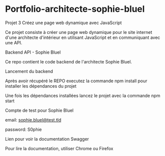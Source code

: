 # Portfolio-architecte-sophie-bluel

Projet 3
Créez une page web dynamique avec JavaScript

Ce projet consiste à créer une page web dynamique pour le site internet d'une architecte d'intérieur en utilisant JavaScript et en communiquant avec une API.

Backend API - Sophie Bluel

Ce repo contient le code backend de l'architecte Sophie Bluel.

Lancement du backend

Après avoir récupéré le REPO executez la commande npm install pour installer les dépendances du projet

Une fois les dépendances installées lancez le projet avec la commande npm start

Compte de test pour Sophie Bluel

email: sophie.bluel@test.tld

password: S0phie

Lien pour voir la documentation Swagger

Pour lire la documentation, utiliser Chrome ou Firefox
